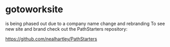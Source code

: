 # gotoworksite

is being phased out due to a company name change and rebranding
To see new site and brand check out the PathStarters repository:

https://github.com/nealhartley/PathStarters